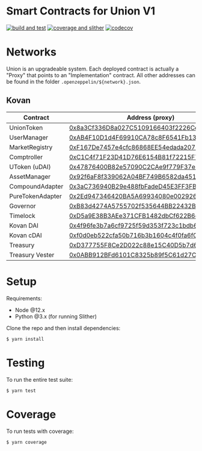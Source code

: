 # Smart Contracts for Union V1

[![build and test](https://github.com/unioncredit/union-v1-contracts/actions/workflows/ci_push.yml/badge.svg)](https://github.com/unioncredit/union-v1-contracts/actions/workflows/ci_push.yml) [![coverage and slither](https://github.com/unioncredit/union-v1-contracts/actions/workflows/ci_pr.yml/badge.svg)](https://github.com/unioncredit/union-v1-contracts/actions/workflows/ci_pr.yml) [![codecov](https://codecov.io/gh/unioncredit/union-v1-contracts/branch/master/graph/badge.svg?token=RWHSS7TLO6)](https://codecov.io/gh/unioncredit/union-v1-contracts)

# Networks

Union is an upgradeable system. Each deployed contract is actually a "Proxy" that points to an "Implementation" contract. All other addresses can be found in the folder `.openzeppelin/${network}.json`.

## Kovan

| Contract         | Address (proxy)                                                                                                             |
| ---------------- | --------------------------------------------------------------------------------------------------------------------------- |
| UnionToken       | [0x8a3Cf336D8a027C5109166403f2226Ce610C2631](https://kovan.etherscan.io/address/0x8a3Cf336D8a027C5109166403f2226Ce610C2631) |
| UserManager      | [0xAB4F10D1d4F69910CA78c8F6541Fb13e6f1F5827](https://kovan.etherscan.io/address/0xAB4F10D1d4F69910CA78c8F6541Fb13e6f1F5827) |
| MarketRegistry   | [0xF167De7457e4cfc86868EE54edada2071E45Cb1c](https://kovan.etherscan.io/address/0xF167De7457e4cfc86868EE54edada2071E45Cb1c) |
| Comptroller      | [0xC1C4f71F23D41D76E6154B81f72215F778f12Fd1](https://kovan.etherscan.io/address/0xC1C4f71F23D41D76E6154B81f72215F778f12Fd1) |
| UToken (uDAI)    | [0x47876400B82e57090C2CAe9f779F37e8c59430e9](https://kovan.etherscan.io/address/0x47876400B82e57090C2CAe9f779F37e8c59430e9) |
| AssetManager     | [0x92f6aF8f339062A04BF749B6582da4513aF54A5f](https://kovan.etherscan.io/address/0x92f6aF8f339062A04BF749B6582da4513aF54A5f) |
| CompoundAdapter  | [0x3aC736940B29e488fbFadeD45E3FF3FB2678BEe6](https://kovan.etherscan.io/address/0x3aC736940B29e488fbFadeD45E3FF3FB2678BEe6) |
| PureTokenAdapter | [0x2Ed947346420BA5A69934080e00292626fC99c09](https://kovan.etherscan.io/address/0x2Ed947346420BA5A69934080e00292626fC99c09) |
| Governor         | [0xB83d4274A5755702f535644BB22432B60ddB2f41](https://kovan.etherscan.io/address/0xB83d4274A5755702f535644BB22432B60ddB2f41) |
| Timelock         | [0xD5a9E38B3AEe371CFB1482dbCf622B6e3097366B](https://kovan.etherscan.io/address/0xD5a9E38B3AEe371CFB1482dbCf622B6e3097366B) |
| Kovan DAI        | [0x4f96fe3b7a6cf9725f59d353f723c1bdb64ca6aa](https://kovan.etherscan.io/address/0x4f96fe3b7a6cf9725f59d353f723c1bdb64ca6aa) |
| Kovan cDAI       | [0xf0d0eb522cfa50b716b3b1604c4f0fa6f04376ad](https://kovan.etherscan.io/address/0xf0d0eb522cfa50b716b3b1604c4f0fa6f04376ad) |
| Treasury         | [0xD377755F8Ce2D022c88e15C40D5b7d649e2260F4](https://kovan.etherscan.io/address/0xD377755F8Ce2D022c88e15C40D5b7d649e2260F4) |
| Treasury Vester  | [0x0ABB912BFd6101C8325b89f5C61d27C931CCd516](https://kovan.etherscan.io/address/0x0ABB912BFd6101C8325b89f5C61d27C931CCd516) |

# Setup

Requirements:

-   Node @12.x
-   Python @3.x (for running Slither)

Clone the repo and then install dependencies:

```
$ yarn install
```

# Testing

To run the entire test suite:

```
$ yarn test
```

# Coverage

To run tests with coverage:

```
$ yarn coverage
```
